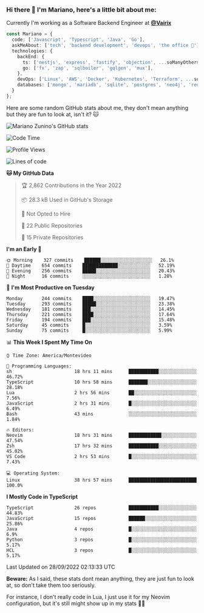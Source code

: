 ### Hi there 👋 I'm Mariano, here's a little bit about me:

Currently I'm working as a Software Backend Engineer at [**@Vairix**](https://vairix.com)

```ts
const Mariano = {
  code: ['Javascript', 'Typescript', 'Java', 'Go'],
  askMeAbout: ['tech', 'backend development', 'devops', 'the office 💼'],
  technologies: {
    backEnd: {
      ts: ['nestjs', 'express', 'fastify', 'objection', ...soManyOthersFrameworks],
      go: ['fx', 'zap', 'sqlboiler', 'gqlgen', 'mux'],
    },
    devOps: ['Linux', 'AWS', 'Docker', 'Kubernetes', 'Terraform', ...soManyOthersTools],
    databases: ['mongo', 'mariadb', 'sqlite', 'postgres', 'neo4j', 'redis'],
  }
};
```

Here are some random GitHub stats about me, they don't mean anything but they are fun to look at, isn't it? 🐱

![Mariano Zunino's GitHub stats](https://github-readme-stats.vercel.app/api?username=marianozunino&count_private=true&show_icons=true&theme=radical)

<!--START_SECTION:waka-->
![Code Time](http://img.shields.io/badge/Code%20Time-146%20hrs%2017%20mins-blue)

![Profile Views](http://img.shields.io/badge/Profile%20Views-2-blue)

![Lines of code](https://img.shields.io/badge/From%20Hello%20World%20I%27ve%20Written-353%20Thousand%20lines%20of%20code-blue)

**🐱 My GitHub Data** 

> 🏆 2,862 Contributions in the Year 2022
 > 
> 📦 28.3 kB Used in GitHub's Storage 
 > 
> 🚫 Not Opted to Hire
 > 
> 📜 22 Public Repositories 
 > 
> 🔑 15 Private Repositories  
 > 
**I'm an Early 🐤** 

```text
🌞 Morning    327 commits    ██████░░░░░░░░░░░░░░░░░░░   26.1% 
🌆 Daytime    654 commits    █████████████░░░░░░░░░░░░   52.19% 
🌃 Evening    256 commits    █████░░░░░░░░░░░░░░░░░░░░   20.43% 
🌙 Night      16 commits     ░░░░░░░░░░░░░░░░░░░░░░░░░   1.28%

```
📅 **I'm Most Productive on Tuesday** 

```text
Monday       244 commits    ████░░░░░░░░░░░░░░░░░░░░░   19.47% 
Tuesday      293 commits    █████░░░░░░░░░░░░░░░░░░░░   23.38% 
Wednesday    181 commits    ███░░░░░░░░░░░░░░░░░░░░░░   14.45% 
Thursday     221 commits    ████░░░░░░░░░░░░░░░░░░░░░   17.64% 
Friday       194 commits    ███░░░░░░░░░░░░░░░░░░░░░░   15.48% 
Saturday     45 commits     █░░░░░░░░░░░░░░░░░░░░░░░░   3.59% 
Sunday       75 commits     █░░░░░░░░░░░░░░░░░░░░░░░░   5.99%

```


📊 **This Week I Spent My Time On** 

```text
⌚︎ Time Zone: America/Montevideo

💬 Programming Languages: 
sh                       18 hrs 11 mins      ███████████░░░░░░░░░░░░░░   46.72% 
TypeScript               10 hrs 58 mins      ███████░░░░░░░░░░░░░░░░░░   28.18% 
Lua                      2 hrs 56 mins       ██░░░░░░░░░░░░░░░░░░░░░░░   7.56% 
JavaScript               2 hrs 31 mins       █░░░░░░░░░░░░░░░░░░░░░░░░   6.49% 
Bash                     43 mins             ░░░░░░░░░░░░░░░░░░░░░░░░░   1.84%

🔥 Editors: 
Neovim                   18 hrs 31 mins      ████████████░░░░░░░░░░░░░   47.54% 
Zsh                      17 hrs 32 mins      ███████████░░░░░░░░░░░░░░   45.02% 
VS Code                  2 hrs 53 mins       █░░░░░░░░░░░░░░░░░░░░░░░░   7.43%

💻 Operating System: 
Linux                    38 hrs 57 mins      █████████████████████████   100.0%

```

**I Mostly Code in TypeScript** 

```text
TypeScript               26 repos            ███████████░░░░░░░░░░░░░░   44.83% 
JavaScript               15 repos            ██████░░░░░░░░░░░░░░░░░░░   25.86% 
Java                     4 repos             █░░░░░░░░░░░░░░░░░░░░░░░░   6.9% 
Python                   3 repos             █░░░░░░░░░░░░░░░░░░░░░░░░   5.17% 
HCL                      3 repos             █░░░░░░░░░░░░░░░░░░░░░░░░   5.17%

```



 Last Updated on 28/09/2022 02:13:33 UTC
<!--END_SECTION:waka-->

**Beware:** As I said, these stats dont mean anything, they are just fun to look at, so don't take them too seriously.

For instance, I don't really code in Lua, I just use it for my Neovim configuration, but it's still might show up in my stats 🤷‍♂️
